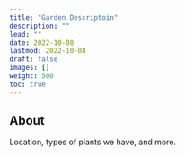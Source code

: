 ```yaml
---
title: "Garden Descriptoin"
description: ""
lead: ""
date: 2022-10-08
lastmod: 2022-10-08
draft: false
images: []
weight: 500
toc: true
---
```


## About

Location, types of plants we have, and more.
